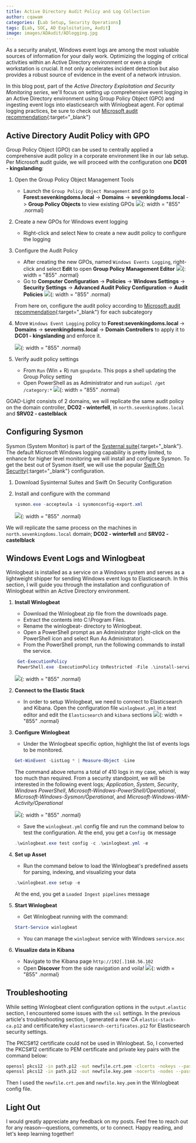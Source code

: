 ```yaml
---
title: Active Directory Audit Policy and Log Collection
author: cqawam
categories: [Lab Setup, Security Operations]
tags: [Lab, SOC, AD Exploitation, Audit]
image: images/ADAudit/ADlogging.jpg
---
```


As a security analyst, Windows event logs are among the most valuable sources of information for your daily work. Optimizing the logging of critical activities within an Active Directory environment or even a single workstation is crucial. It not only accelerates incident detection but also provides a robust source of evidence in the event of a network intrusion. 

In this blog post, part of the *Active Directory Exploitation and Security Monitoring series*, we'll focus on setting up comprehensive event logging in an Active Directory environment using Group Policy Object (GPO) and ingesting event logs into elasticsearch with Winlogbeat agent. For optimal logging practices, be sure to check out [Microsoft audit recommendation](https://learn.microsoft.com/en-us/windows-server/identity/ad-ds/plan/security-best-practices/audit-policy-recommendations){:target="_blank"}


## Active Directory Audit Policy with GPO
Group Policy Object (GPO) can be used to centrally applied a comprehensive audit policy in a corporate environment like in our lab setup. Per Microsoft audit guide, we will proceed with the configuration one **DC01 - kingslanding**:

1. Open the Group Policy Object Management Tools
    - Launch the `Group Policy Object Management` and go to **Forest:sevenkingdoms.local** -> **Domains** -> **sevenkingdoms.local** -> **Group Policy Objects** to view existing GPOs
    ![](images/ADAudit/AD1.jpg){: width = "855" .normal}

2. Create a new GPOs for Windows event logging
    - Right-click and select New to create a new audit policy to configure the logging
 
3. Configure the Audit Policy
    - After creating the new GPOs, named `Windows Events Logging`, right-click and select **Edit** to open **Group Policy Management Editor**
    ![](images/ADAudit/AD2.jpg){: width = "855" .normal}
    - Go to **Computer Configuration** -> **Policies** -> **Windows Settings** -> **Security Settings** -> **Advanced Audit Policy Configuration** -> **Audit Policies**
    ![](images/ADAudit/AD3.jpg){: width = "855" .normal}  
    
    From here on, configure the audit policy according to [Microsoft audit recommendation](https://learn.microsoft.com/en-us/windows-server/identity/ad-ds/plan/security-best-practices/audit-policy-recommendations){:target="_blank"} for each subcategory
    
4. Move `Windows Event Logging` policy to  **Forest:sevenkingdoms.local** -> **Domains** -> **sevenkingdoms.local** -> **Domain Controllers** to apply it to **DC01 - kingslanding** and enforce it.  

    ![](images/ADAudit/AD4.jpg){: width = "855" .normal}
5. Verify audit policy settings
    - From `Run` (Win + R) run `gpupdate`. This pops a shell updating the Group Policy setting
    - Open PowerShell as as Administrator and run `audipol /get /category:*`
    ![](images/ADAudit/AD5.jpg){: width = "855" .normal}



GOAD-Light consists of 2 domains, we will replicate the same audit policy on the domain controller, **DC02 - winterfell**, in `north.sevenkingdoms.local` and **SRV02 - castelblack**

## Configuring Sysmon
Sysmon (System Monitor) is part of the [Systernal suite](https://docs.microsoft.com/en-us/sysinternals/){:target="_blank"}. The default Microsoft Windows logging capability is pretty limited, to enhance for higher level monitoring we will install and configure Sysmon.
To get the best out of Sysmon itself, we will use the popular [Swift On Security](https://github.com/SwiftOnSecurity/sysmon-config){:target="_blank"} configuration.

1. Download Sysinternal Suites and Swift On Security Configuration
2. Install and configure with the command 

    ```powershell
    sysmon.exe -accepteula -i sysmonconfig-export.xml
    ```

    ![](images/ADAudit/AD6.jpg){: width = "855" .normal} 
    
We will replicate the same process on the machines in `north.sevenkingdoms.local` domain; **DC02 - winterfell** and **SRV02 - castelblack**


## Windows Event Logs and Winlogbeat
Winlogbeat is installed as a service on a Windows system and serves as a lightweight shipper for sending Windows event logs to Elasticsearch. In this section, I will guide you through the installation and configuration of Winlogbeat within an Active Directory environment.  

1. **Install Winlogbeat**
   - Download the Winlogbeat zip file from the downloads page.
   - Extract the contents into C:\Program Files.
   - Rename the winlogbeat-<version> directory to Winlogbeat.
   - Open a PowerShell prompt as an Administrator (right-click on the PowerShell icon and select Run As Administrator).
   - From the PowerShell prompt, run the following commands to install the service.
   ```powershell
    Get-ExecutionPolicy
    PowerShell.exe -ExecutionPolicy UnRestricted -File .\install-service-winlogbeat.ps1
   ```
    ![](images/ADAudit/AD7.jpg){: width = "855" .normal}
   
2. **Connect to the Elastic Stack**  
    - In order to setup Winlogbeat, we need to connect to Elasticsearch and Kibana. Open the configuration file `winlogbeat.yml` in a text editor and edit the `Elasticsearch` and `kibana` sections 
    ![](images/ADAudit/AD8.jpg){: width = "855" .normal}
    
3. **Configure Winlogbeat**
    - Under the Winlogbeat specific option, highlight the list of events logs to be monitored. 
    ```powershell
    Get-WinEvent -ListLog * | Measure-Object -Line
    ```
    The command above returns a total of 410 logs in my case, which is way too much than required. From a security standpoint, we will be interested in the following event logs; *Application*, *System*, *Security*, *Windows PowerShell*, *Microsoft-Windows-PowerShell/Operational*, *Microsoft-Windows-Sysmon/Operational*, and *Microsoft-Windows-WMI-Activity/Operational*
    
    ![](images/ADAudit/AD9.jpg){: width = "855" .normal}
    
    - Save the `winlogbeat.yml` config file and run the command below to test the configuration. At the end, you get a `Config OK` message
    ```powershell
    .\winlogbeat.exe test config -c .\winlogbeat.yml -e
   ```
 
4. **Set up Asset**
    - Run the command below to load the Winlogbeat's predefined assets for parsing, indexing, and visualizing your data
    ```powershell
    .\winlogbeat.exe setup -e
    ```
    At the end, you get a `Loaded Ingest pipelines` message
    
5. **Start Winlogbeat**
    - Get Winlogbeat running with the command:
    ```powershell
    Start-Service winlogbeat
    ```
    - You can manage the `winlogbeat` service with Windows `service.msc`
    
6. **Visualize data in Kibana**
    - Navigate to the Kibana page `http://192[.]168.56.102`
    - Open **Discover** from the side navigation and voila!
    ![](images/ADAudit/AD10.jpg){: width = "855" .normal}
    
   
   
## Troubleshooting
While setting Winlogbeat client configuration options in the `output.elastic` section, I encountered some issues with the `ssl` settings. In the previous article's troubleshooting section, I generated a new CA `elastic-stack-ca.p12` and certificate/key `elasticsearch-certificates.p12` for Elasticsearch security settings.

The PKCS#12 certificate could not be used in Winlogbeat. So, I converted the PKCS#12 certificate to PEM certificate and private key pairs with the command below:


```bash
openssl pkcs12 -in path.p12 -out newfile.crt.pem -clcerts -nokeys --passin 'pass:<password-here>'
openssl pkcs12 -in path.p12 -out newfile.key.pem -nocerts -nodes --passin 'pass:<password-here>'
```
Then I used the `newfile.crt.pem` and `newfile.key.pem` in the Winlogbeat config file.


## Light Out
I would greatly appreciate any feedback on my posts. Feel free to reach out for any reason—questions, comments, or to connect. Happy reading, and let's keep learning together!